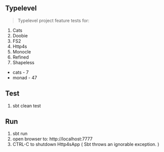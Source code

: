 Typelevel
---------
>Typelevel project feature tests for:
1. Cats
2. Doobie
3. FS2
4. Http4s
5. Monocle
6. Refined
7. Shapeless

* cats - 7
* monad - 47

Test
----
1. sbt clean test

Run
---
1. sbt run
2. open browser to: http://localhost:7777
3. CTRL-C to shutdown Http4sApp ( Sbt throws an ignorable exception. )
